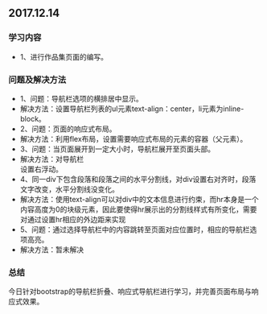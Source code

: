 ## 2017.12.14

### 学习内容
+ 1、进行作品集页面的编写。

### 问题及解决方法
+ 1、问题：导航栏选项的横排居中显示。
+ 解决方法：设置导航栏列表的ul元素text-align：center，li元素为inline-block。
+ 2、问题：页面的响应式布局。
+ 解决方法：利用flex布局，设置需要响应式布局的元素的容器（父元素）。
+ 3、问题：当页面展开到一定大小时，导航栏展开至页面头部。
+ 解决方法：对导航栏<nav>设置右浮动。
+ 4、同一div下包含段落和段落之间的水平分割线，对div设置右对齐时，段落文字改变，水平分割线没变化。
+ 解决方法：使用text-align可以对div中的文本信息进行约束，而hr本身是一个内容高度为0的块级元素，因此要使得hr展示出的分割线样式有所变化，需要对通过设置hr相应的外边距来实现
+ 5、问题：通过选择导航栏中的内容跳转至页面对应位置时，相应的导航栏选项高亮。
+ 解决方法：暂未解决

### 总结
今日针对bootstrap的导航栏折叠、响应式导航栏进行学习，并完善页面布局与响应式效果。

